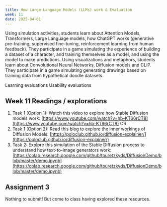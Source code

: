 ```yaml
---
title: How Large Language Models (LLMs) work & Evaluation
week: 11
date: 2025-04-01
---
```


Using simulation activities, students learn about Attention Models, Transformers, Large Language models, how ChatGPT works (generative pre-training, supervised fine-tuning, reinforcement learning from human feedback). They participate in a game simulating the experience of building a dataset of a character, and training themselves as a model, and using the model to make predictions. Using visualizations and metaphors, students learn about Convolutional Neural Networks, Diffusion models and CLIP. They participate in a game simulating generating drawings based on training data from hypothetical doodle datasets. 

Learning evaluations 
Usability evaluations

## Week 11 Readings / explorations
1. Task 1 (Option 1): Watch this video to explore how Stable Diffusion models work: [https://www.youtube.com/watch?v=hb-KT66rCT8](https://www.youtube.com/watch?v=hb-KT66rCT8) OR
1. Task 1 (Option 2): Read this blog to explore the inner workings of Diffusion Models: [https://poloclub.github.io/diffusion-explainer/](https://poloclub.github.io/diffusion-explainer/)
1. Task 2: Explpre this simulation of the Stable Diffusion process to understand how text-to-image generators work: [https://colab.research.google.com/github/touretzkyds/DiffusionDemo/blob/master/demo.ipynb](https://colab.research.google.com/github/touretzkyds/DiffusionDemo/blob/master/demo.ipynb)
<!-- 1. Evaluating Learning Tools (reading) -->

## Assignment 3
Nothing to submit! But come to class having explored these resources. 

